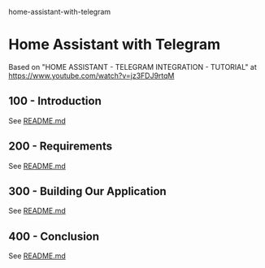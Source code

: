 home-assistant-with-telegram
# Home Assistant with Telegram

Based on "HOME ASSISTANT - TELEGRAM INTEGRATION - TUTORIAL" at https://www.youtube.com/watch?v=jz3FDJ9rtqM

## 100 - Introduction

See [README.md](./100/README.md)

## 200 - Requirements

See [README.md](./200/README.md)

## 300 - Building Our Application

See [README.md](./300/README.md)

## 400 - Conclusion

See [README.md](./400/README.md)
